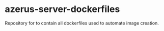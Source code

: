 # azerus-server-dockerfiles
Repository for to contain all dockerfiles used to automate image creation.